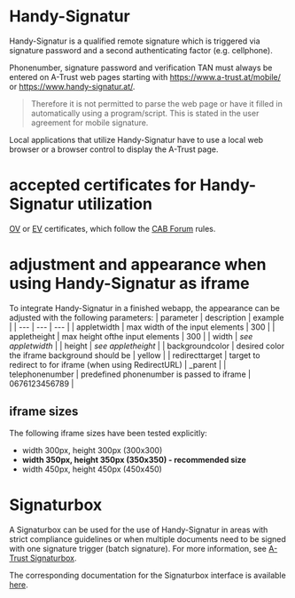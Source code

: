 # Handy-Signatur

Handy-Signatur is a qualified remote signature which is triggered via signature password and a second authenticating factor (e.g. cellphone).

Phonenumber, signature password and verification TAN must always be entered on A-Trust web pages starting with https://www.a-trust.at/mobile/ or https://www.handy-signatur.at/.

> Therefore it is not permitted to parse the web page or have it filled in automatically using a program/script. This is stated in the user agreement for mobile signature.

Local applications that utilize Handy-Signatur have to use a local web browser or a browser control to display the A-Trust page.

# accepted certificates for Handy-Signatur utilization
[OV](https://en.wikipedia.org/wiki/Public_key_certificate#Organization_validation) or [EV](https://en.wikipedia.org/wiki/Extended_Validation_Certificate) certificates, which follow the [CAB Forum](https://cabforum.org/) rules.

# adjustment and appearance when using Handy-Signatur as iframe
To integrate Handy-Signatur in a finished webapp, the appearance can be adjusted with the following parameters:
| parameter | description | example |
| --- | --- | --- |
| appletwidth | max width of the input elements | 300 |
| appletheight | max height ofthe input elements | 300 |
| width | *see appletwidth* |
| height | *see appletheight* |
| backgroundcolor | desired color the iframe background should be | yellow |
| redirecttarget | target to redirect to for iframe (when using RedirectURL) | \_parent |
| telephonenumber | predefined phonenumber is passed to iframe | 0676123456789 |
## iframe sizes
The following iframe sizes have been tested explicitly:
- width 300px, height 300px (300x300)
- __width 350px, height 350px (350x350) - recommended size__
- width 450px, height 450px (450x450)

# Signaturbox
A Signaturbox can be used for the use of Handy-Signatur in areas with strict compliance guidelines or when multiple documents need to be signed with one signature trigger (batch signature). For more information, see [A-Trust Signaturbox](https://www.a-trust.at/de/handy-signatur/signaturbox/).

The corresponding documentation for the Signaturbox interface is available [here](https://labs.a-trust.at/pdf/SignatureServer_1.2.2.pdf).
